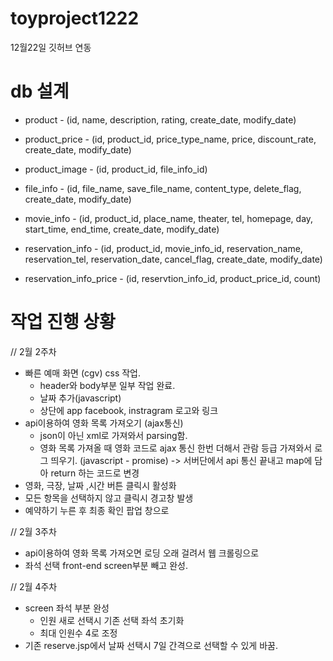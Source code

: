 # toyproject1222
12월22일 깃허브 연동

# db 설계

* product - (id, name, description, rating, create_date, modify_date)
* product_price - (id, product_id, price_type_name, price, discount_rate, create_date, modify_date)
* product_image - (id, product_id, file_info_id)

* file_info - (id, file_name, save_file_name, content_type, delete_flag, create_date, modify_date)


* movie_info - (id, product_id, place_name, theater, tel, homepage, day, start_time, end_time, create_date, modify_date)

* reservation_info - (id, product_id, movie_info_id, reservation_name, reservation_tel, reservation_date, cancel_flag, create_date, modify_date)
* reservation_info_price - (id, reservtion_info_id, product_price_id, count)



# 작업 진행 상황

// 2월 2주차
* 빠른 예매 화면 (cgv) css 작업.
  - header와 body부분 일부 작업 완료.
  - 날짜 추가(javascript)
  - 상단에 app facebook, instragram 로고와 링크
* api이용하여 영화 목록 가져오기 (ajax통신)
  - json이 아닌 xml로 가져와서 parsing함.
  - 영화 목록 가져올 때 영화 코드로 ajax 통신 한번 더해서 관람 등급 가져와서 로그 띄우기. (javascript - promise)
  -> 서버단에서 api 통신 끝내고 map에 담아 return 하는 코드로 변경
* 영화, 극장, 날짜 ,시간 버튼 클릭시 활성화
* 모든 항목을 선택하지 않고 클릭시 경고창 발생
* 예약하기 누른 후 최종 확인 팝업 창으로 

// 2월 3주차
* api이용하여 영화 목록 가져오면 로딩 오래 걸려서 웹 크롤링으로 
* 좌석 선택 front-end screen부분 빼고 완성.

// 2월 4주차
* screen 좌석 부분 완성
  - 인원 새로 선택시 기존 선택 좌석 초기화
  - 최대 인원수 4로 조정
* 기존 reserve.jsp에서 날짜 선택시 7일 간격으로 선택할 수 있게 바꿈.
